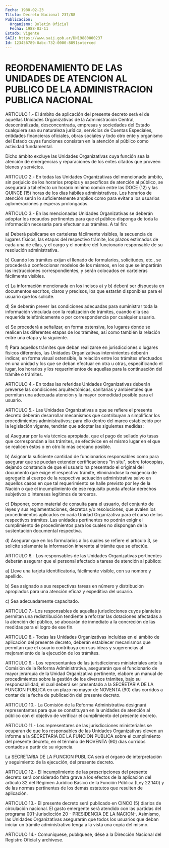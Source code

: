 ```yaml
---
Fecha: 1988-02-23
Título: Decreto Nacional 237/88
Publicación:
  Organismo: Boletín Oficial
  Fecha: 1988-03-11
Estado: Vigente
SAIJ: https://www.saij.gob.ar/DN19880000237
Id: 123456789-0abc-732-0000-8891soterced
---
```

# REORDENAMIENTO DE LAS UNIDADES DE ATENCION AL PUBLICO DE LA ADMINISTRACION PUBLICA NACIONAL

<a id="1"></a>
ARTICULO 1.- El ámbito de aplicación del presente decreto será el  de    aquellas  Unidades  Organizativas  de  la  Administración Central, descentralizada,  desconcentrada,  empresas  y  sociedades del  Estado  cualquiera  sea  su naturaleza jurídica, servicios  de Cuentas  Especiales,  entidades  financieras    oficiales,    obras sociales  y  todo  otro ente y organismo del Estado cuyas funciones consistan en la atención  al  público  como  actividad fundamental.

Dicho ámbito excluye las Unidades Organizativas  cuya  función  sea la  atención de emergencias y reparaciones de los entes citados que proveen bienes y servicios.

<a id="2"></a>
ARTICULO 2.- En todas las Unidades Organizativas del mencionado ámbito,  sin  perjuicio  de  los  horarios propios y específicos de atención al público, se asegurará a  tal  efecto  un horario mínimo común  entre  las  DOCE  (12) y las QUINCE (15) horas de  los  días hábiles  administrativos.  Los    horarios  de  atención  serán  lo suficientemente amplios como para evitar a los usuarios aglomeraciones y esperas prolongadas.

<a id="3"></a>
ARTICULO  3.-  En  las  mencionadas  Unidades Organizativas se deberán  adoptar  los  recaudos  pertinentes para  que  el  público disponga  de  toda  la  información  necesaria  para  efectuar  sus trámites. A tal fin:

a)  Deberá  publicarse  en  carteleras  fácilmente    visibles,  la secuencia  de  lugares físicos, las etapas del respectivo  trámite, los plazos estimados  de  cada una de ellas, y el cargo y el nombre del funcionario responsable  de  su resolución administrativa.

b)  Cuando  los  trámites  exijan  el  llenado    de   formularios, solicitudes,  etc.,  se  procederá  a confeccionar modelos  de  los mismos, en los que se impartirán las instrucciones correspondientes,  y  serán  colocados  en   carteleras  fácilmente visibles.

c)  La información mencionada en los incisos a)  y  b)  deberá  ser dispuesta  en  documentos  escritos,  claros  y  precisos,  los que estarán   disponibles  para  el  usuario  que  los  solicite.

d) Se deberán  prever  las  condiciones  adecuadas para suministrar toda  la  información  vinculada  con la realización  de  trámites, cuando  ella sea requerida telefónicamente  o  por  correspondencia por cualquier usuario.

e) Se procederá  a señalizar, en forma ostensiva, los lugares donde se  realicen  las diferentes  etapas  de  los  trámites,  así  como también  la  relación    entre  una  etapa  y  la  siguiente.

f) Para aquellos trámites  que deban realizarse en jurisdicciones o lugares físicos diferentes, las Unidades Organizativas intervinientes deberán indicar,  en  forma  visual  ostensible,  la relación  entre  los trámites efectuados en una unidad y los que se deban  efectuar en  otra  u  otras,  especificando  el  lugar,  los horarios  y los requerimientos de aquellas para la continuación del trámite o trámites.

<a id="4"></a>
ARTICULO  4.-  En  todas  las referidas Unidades Organizativas deberán  preverse  las condiciones  arquitectónicas,  sanitarias  y ambientales  que  permitan    una  adecuada  atención  y  la  mayor comodidad posible para el usuario.

<a id="5"></a>
ARTICULO  5.-  Las  Unidades Organizativas a que se refiere el presente decreto deberán desarrollar  mecanismos  que contribuyan a simplificar  los procedimientos administrativos; para  ello  dentro del marco establecido  por  la  legislación  vigente,  tendrán  que adoptar las siguientes medidas:

a)  Asegurar  por  la vía técnica apropiada, que el pago de sellado y/o tasas que correspondan  a  los  trámites,  se  efectivice en el mismo  lugar en el que se realicen éstos o en otro lo  más  cercano posible.

b) Asignar  la  suficiente  cantidad  de  funcionarios responsables como  para  asegurar  que  se  puedan extender certificaciones  "in situ", sobre fotocopias, dejando  constancia  de  que el usuario ha presentado  el  original  del  documento  que  exige  el respectivo trámite,  eliminándose  la exigencia de agregarlo al cuerpo  de  la respectiva actuación administrativa  salvo en aquellos casos en que tal requerimiento se halle previsto por  ley  de la Nación o que el incumplimiento  de ese requisito pueda afectar derechos  subjetivos o intereses legítimos de terceros.

c)  Disponer, como  material  de  consulta  para  el  usuario,  del conjunto de leyes y sus reglamentaciones, decretos y/o resoluciones,  que  avalen  los  procedimientos  aplicados  en cada Unidad Organizativa para el curso de los respectivos trámites.  Las unidades    pertinentes    no  podrán  exigir  el  cumplimiento  de procedimientos para los cuales  no  dispongan  de  la  sustentación documental respectiva.

d)  Asegurar  que  en  los  formularios a los cuales se refiere  el artículo  3,  se solicite solamente  la  información  inherente  al trámite que se efectúe.

<a id="6"></a>
ARTICULO  6.-  Los  responsables de las Unidades Organizativas pertinentes deberán asegurar  que  el personal afectado a tareas de atención al público:

a) Lleve una tarjeta identificatoria,  fácilmente  visible,  con su nombre y apellido.

b)  Sea  asignado a sus respectivas tareas en número y distribución apropiados  para una atención eficaz y expeditiva del usuario.

c) Sea adecuadamente capacitado.

<a id="7"></a>
ARTICULO 7.- Los responsables de aquellas jurisdicciones cuyos planteles  permitan  una  redistribución  tendiente  a reforzar las dotaciones  afectadas  a  la  atención del público, se abocarán  de inmediato a la concreción de las  medidas para el logro de ese fin.

<a id="8"></a>
ARTICULO  8.-  Todas  las  Unidades  Organizativas  incluídas en el ámbito  de  aplicación  del  presente  decreto,  deberán establecer mecanismos que permitan que el usuario contribuya  con  sus ideas y sugerencias  al  mejoramiento  de  la  ejecución  de  los trámites.

<a id="9"></a>
ARTICULO 9.- Los representantes de las jurisdicciones ministeriales  ante  la  Comisión  de  la  Reforma  Administrativa, asegurarán  que  el  funcionario  de  mayor jerarquía de la  Unidad Organizativa pertinente, elabore un manual  de procedimientos sobre la  gestión de los diversos trámites, bajo su  responsabilidad,  el cual  deberá  ser  presentado a la SECRETARIA DE LA FUNCION PUBLICA en un plazo no mayor  de  NOVENTA (90) días corridos a contar de la fecha de publicación del presente decreto.

<a id="10"></a>
ARTICULO  10.-  La  Comisión de la Reforma Administrativa designará representantes para que  se  constituyan en la unidades de atención al  público  con  el  objetivo de  verificar  el  cumplimiento  del presente decreto.

<a id="11"></a>
ARTICULO 11.- Los representares de las jurisdicciones ministeriales  se  ocuparan de que los responsables de las Unidades Organizativas eleven  un  informe  a  la  SECRETARIA  DE LA FUNCION PUBLICA sobre el cumplimiento del presente decreto, en  el  término de  NOVENTA  (90)  días  corridos contados a partir de su vigencia.

La SECRETARIA DE LA FUNCION PUBLICA será el órgano de interpretación  y  seguimiento    de  la  ejecución,  del  presente decreto.

<a id="12"></a>
ARTICULO  12.-  El  incumplimiento  de  las prescripciones del presente decreto será considerado falta grave  a  los efectos de la aplicación  del  artículo  32  del  Régimen Jurídico Básico  de  la Función Pública (Ley 22.140) y de las  normas  pertinentes  de  los demás estatutos que resulten de aplicación.

<a id="13"></a>
ARTICULO  13.- El presente decreto será publicado en CINCO (5) diarios de circulación  nacional.  El gasto emergente será atendido con las partidas del programa 001-Jurisdicción  20 - PRESIDENCIA DE LA  NACION-.  Asimismo, las Unidades Organizativas  asegurarán  que todos los usuarios  que  deban  iniciar  un  trámite administrativo tenga a la vista una copia del mismo.

<a id="14"></a>
ARTICULO  14.-  Comuníquese,  publíquese,  dése a la Dirección Nacional del Registro Oficial y archívese.